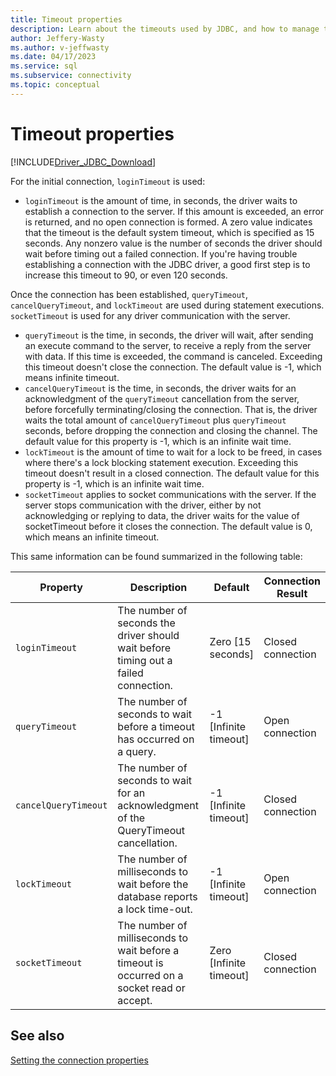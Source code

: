 ```yaml
---
title: Timeout properties
description: Learn about the timeouts used by JDBC, and how to manage them.
author: Jeffery-Wasty
ms.author: v-jeffwasty
ms.date: 04/17/2023
ms.service: sql
ms.subservice: connectivity
ms.topic: conceptual
---
```


# Timeout properties

[!INCLUDE[Driver_JDBC_Download](../../includes/driver_jdbc_download.md)]

For the initial connection, `loginTimeout` is used:

- `loginTimeout` is the amount of time, in seconds, the driver waits to establish a connection to the server. If this amount is exceeded, an error is returned, and no open connection is formed. A zero value indicates that the timeout is the default system timeout, which is specified as 15 seconds. Any nonzero value is the number of seconds the driver should wait before timing out a failed connection. If you're having trouble establishing a connection with the JDBC driver, a good first step is to increase this timeout to 90, or even 120 seconds. 

Once the connection has been established, `queryTimeout`, `cancelQueryTimeout`, and `lockTimeout` are used during statement executions. `socketTimeout` is used for any driver communication with the server.

- `queryTimeout` is the time, in seconds, the driver will wait, after sending an execute command to the server, to receive a reply from the server with data. If this time is exceeded, the command is canceled. Exceeding this timeout doesn't close the connection. The default value is -1, which means infinite timeout.
- `cancelQueryTimeout` is the time, in seconds, the driver waits for an acknowledgment of the `queryTimeout` cancellation from the server, before forcefully terminating/closing the connection. That is, the driver waits the total amount of `cancelQueryTimeout` plus `queryTimeout` seconds, before dropping the connection and closing the channel. The default value for this property is -1, which is an infinite wait time.
- `lockTimeout` is the amount of time to wait for a lock to be freed, in cases where there's a lock blocking statement execution. Exceeding this timeout doesn't result in a closed connection. The default value for this property is -1, which is an infinite wait time.
- `socketTimeout` applies to socket communications with the server. If the server stops communication with the driver, either by not acknowledging or replying to data, the driver waits for the value of socketTimeout before it closes the connection. The default value is 0, which means an infinite timeout.

This same information can be found summarized in the following table:

| Property             | Description                                                                                 | Default                 | Connection Result  |
|----------------------|---------------------------------------------------------------------------------------------|-------------------------| ------------------ |
| `loginTimeout`       | The number of seconds the driver should wait before timing out a failed connection.         | Zero [15 seconds]       | Closed connection  |
| `queryTimeout`       | The number of seconds to wait before a timeout has occurred on a query.                     | -1 [Infinite timeout]   | Open connection    |
| `cancelQueryTimeout` | The number of seconds to wait for an acknowledgment of the QueryTimeout cancellation.       | -1 [Infinite timeout]   | Closed connection  |
| `lockTimeout`        | The number of milliseconds to wait before the database reports a lock time-out.             | -1 [Infinite timeout]   | Open connection    |
| `socketTimeout`      | The number of milliseconds to wait before a timeout is occurred on a socket read or accept. | Zero [Infinite timeout] | Closed connection  |

## See also

[Setting the connection properties](setting-the-connection-properties.md)
